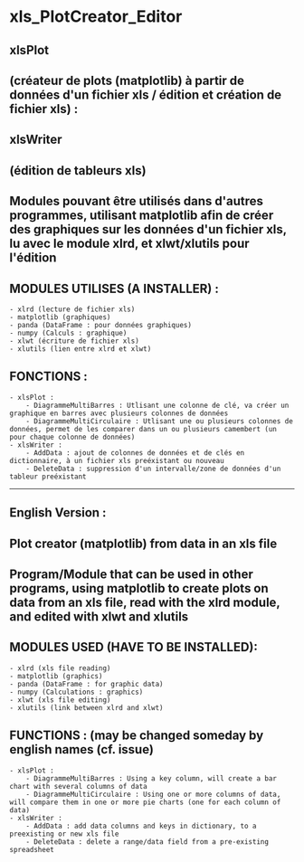 # xls_PlotCreator_Editor
xlsPlot
----------
(créateur de plots (matplotlib) à partir de données d'un fichier xls / édition et création de fichier xls) :
----------
xlsWriter
----------
(édition de tableurs xls)
----------
Modules pouvant être utilisés dans d'autres programmes, utilisant matplotlib afin de créer des graphiques sur les données d'un fichier xls, lu avec le module xlrd, et xlwt/xlutils pour l'édition
----------
MODULES UTILISES (A INSTALLER) :
----------
    - xlrd (lecture de fichier xls)
    - matplotlib (graphiques)
    - panda (DataFrame : pour données graphiques)
    - numpy (Calculs : graphique)
    - xlwt (écriture de fichier xls)
    - xlutils (lien entre xlrd et xlwt)
FONCTIONS :
----------
    - xlsPlot :
        - DiagrammeMultiBarres : Utlisant une colonne de clé, va créer un graphique en barres avec plusieurs colonnes de données
        - DiagrammeMultiCirculaire : Utlisant une ou plusieurs colonnes de données, permet de les comparer dans un ou plusieurs camembert (un pour chaque colonne de données)
    - xlsWriter :
        - AddData : ajout de colonnes de données et de clés en dictionnaire, à un fichier xls preéxistant ou nouveau
        - DeleteData : suppression d'un intervalle/zone de données d'un tableur preéxistant 
____________________________________________
English Version :
-----------
Plot creator (matplotlib) from data in an xls file
----------
Program/Module that can be used in other programs, using matplotlib to create plots on data from an xls file, read with the xlrd module, and edited with xlwt and xlutils
----------
MODULES USED (HAVE TO BE INSTALLED):
----------
    - xlrd (xls file reading)
    - matplotlib (graphics)
    - panda (DataFrame : for graphic data)
    - numpy (Calculations : graphics)
    - xlwt (xls file editing)
    - xlutils (link between xlrd and xlwt)
FUNCTIONS : (may be changed someday by english names (cf. issue)
----------
    - xlsPlot :
        - DiagrammeMultiBarres : Using a key column, will create a bar chart with several columns of data
        - DiagrammeMultiCirculaire : Using one or more columns of data, will compare them in one or more pie charts (one for each column of data)
    - xlsWriter :
        - AddData : add data columns and keys in dictionary, to a preexisting or new xls file
        - DeleteData : delete a range/data field from a pre-existing spreadsheet 

